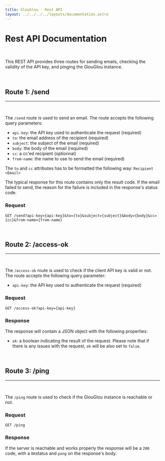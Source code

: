 ```yaml
---
title: GlouGlou - Rest API
layout: ../../../../layouts/documentation.astro
---
```


# Rest API Documentation
<br>

This REST API provides three routes for sending emails, checking the validity of the API key, and pinging the GlouGlou instance. 

<br>
<h2 style="color: var(--accent);">Route 1: /send</h2>
<hr>
<br>

The `/send` route is used to send an email. The route accepts the following query parameters:

- `api-key`: the API key used to authenticate the request (required)
- `to`: the email address of the recipient (required)
- `subject`: the subject of the email (required)
- `body`: the body of the email (required)
- `cc`: a cc'ed recipient (optionnal)
- `from-name`: the name to use to send the email (required)

The `to` and `cc` attributes has to be formatted the following way: `Recipient <Email>`

The typical response for this route contains only the result code. If the email failed to send, the reason for the failure is included in the response's status code.

### Request

```
GET /send?api-key={api-key}&to={to}&subject={subject}&body={body}&cc={cc}&from-name={from-name}
```

<br>
<h2 style="color: var(--accent);">Route 2: /access-ok</h2>
<hr>
<br>

The `/access-ok` route is used to check if the client API key is valid or not. The route accepts the following query parameter:

- `api-key`: the API key used to authenticate the request (required)

### Request

```
GET /access-ok?api-key={api-key}
```

### Response

The response will contain a JSON object with the following properties:

- `ok`: a boolean indicating the result of the request. Please note that if there is any issues with the request, `ok` will be also set to `false`.

<br>
<h2 style="color: var(--accent);">Route 3: /ping</h2>
<hr>
<br>

The `/ping` route is used to check if the GlouGlou instance is reachable or not.

### Request

```
GET /ping
```

### Response

If the server is reachable and works properly the response will be a `200` code, with a `OK`status and `pong` on the response's body.